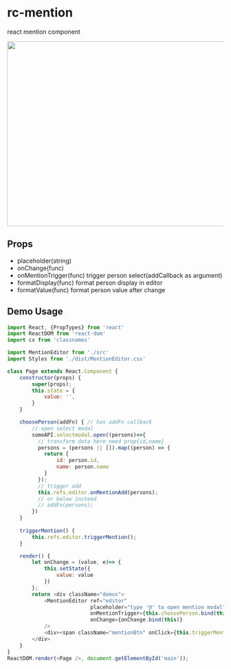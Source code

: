 # rc-mention
react mention component

<img width="630" height="430" src="https://img.alicdn.com/tps/TB1XEyKMpXXXXbBXVXXXXXXXXXX-1260-800.png" />

## Props

- placeholder(string)
- onChange(func)
- onMentionTrigger(func) trigger person select(addCallback as argument)
- formatDisplay(func) format person display in editor
- formatValue(func) format person value after change

## Demo Usage

```js
import React, {PropTypes} from 'react'
import ReactDOM from 'react-dom'
import cx from 'classnames'

import MentionEditor from './src'
import Styles from './dist/MentionEditor.css'

class Page extends React.Component {
    constructor(props) {
        super(props);
        this.state = {
            value: '',
        }
    }

    choosePerson(addFn) { // has addFn callback
        // open select modal
        someAPI.selectmodal.open((persons)=>{
          // transform data here need prop{id,name}
          persons = (persons || []).map((person) => {
            return {
                id: person.id,
                name: person.name
            }
          });
          // trigger add
          this.refs.editor.onMentionAdd(persons);
          // or below instead
          // addFn(persons);
        })
    }
    
    triggerMention() {
        this.refs.editor.triggerMention();
    }

    render() {
        let onChange = (value, e)=> {
            this.setState({
                value: value
            })
        };
        return <div className="demos">
            <MentionEditor ref="editor"
                           placeholder="type '@' to open mention modal"
                           onMentionTrigger={this.choosePerson.bind(this)}
                           onChange={onChange.bind(this)}
            />
            <div><span className="mentionBtn" onClick={this.triggerMention.bind(this)}>@ someone</span></div>
        </div>
    }
}
ReactDOM.render(<Page />, document.getElementById('main'));
```
